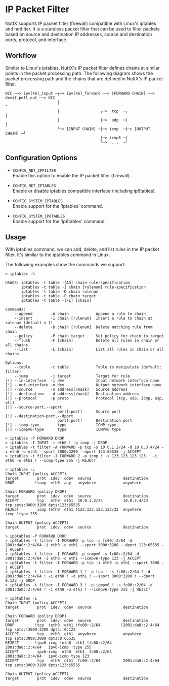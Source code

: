 # IP Packet Filter

NuttX supports IP packet filter (firewall) compatible with Linux's
iptables and netfilter. It is a stateless packet filter that can be used
to filter packets based on source and destination IP addresses, source
and destination ports, protocol, and interface.

## Workflow

Similar to Linux's iptables, NuttX's IP packet filter defines chains at
similar points in the packet processing path. The following diagram
shows the packet processing path and the chains that are defined in
NuttX's IP packet filter.

    NIC ──> ipv[46]_input ─┬─> ipv[46]_forward ──> [FORWARD CHAIN] ──> devif_poll_out ──> NIC
                           │                                                 ^
                           │                  ┌─>  tcp  ─┐                   │
                           │                  ├─>  udp  ─┤                   │
                           └─> [INPUT CHAIN] ─┼─> icmp  ─┼─> [OUTPUT CHAIN] ─┘
                                              ├─> icmp6 ─┤
                                              └─>  ...  ─┘

## Configuration Options

  - `CONFIG_NET_IPFILTER`  
    Enable this option to enable the IP packet filter (firewall).

  - `CONFIG_NET_IPTABLES`  
    Enable or disable iptables compatible interface (including
    ip6tables).

  - `CONFIG_SYSTEM_IPTABLES`  
    Enable support for the 'iptables' command.

  - `CONFIG_SYSTEM_IP6TABLES`  
    Enable support for the 'ip6tables' command.

## Usage

With <span class="title-ref">iptables</span> command, we can add,
delete, and list rules in the IP packet filter. It's similar to the
<span class="title-ref">iptables</span> command in Linux.

The following examples show the commands we support:

``` shell
> iptables -h

USAGE: iptables -t table -[AD] chain rule-specification
       iptables -t table -I chain [rulenum] rule-specification
       iptables -t table -D chain rulenum
       iptables -t table -P chain target
       iptables -t table -[FL] [chain]

Commands:
    --append        -A chain            Append a rule to chain
    --insert        -I chain [rulenum]  Insert a rule to chain at rulenum (default = 1)
    --delete        -D chain [rulenum]  Delete matching rule from chain
    --policy        -P chain target     Set policy for chain to target
    --flush         -F [chain]          Delete all rules in chain or all chains
    --list          -L [chain]          List all rules in chain or all chains

Options:
    --table         -t table            Table to manipulate (default: filter)
    --jump          -j target           Target for rule
[!] --in-interface  -i dev              Input network interface name
[!] --out-interface -o dev              Output network interface name
[!] --source        -s address[/mask]   Source address
[!] --destination   -d address[/mask]   Destination address
[!] --protocol      -p proto            Protocol (tcp, udp, icmp, esp, all)
[!] --source-port,--sport
                       port[:port]      Source port
[!] --destination-port,--dport
                       port[:port]      Destination port
[!] --icmp-type        type             ICMP type
[!] --icmpv6-type      type             ICMPv6 type
```

``` shell
> iptables -P FORWARD DROP
> iptables -I INPUT -i eth0 ! -p icmp -j DROP
> iptables -t filter -A FORWARD -p tcp -s 10.0.1.2/24 -d 10.0.3.4/24 -i eth0 -o eth1 --sport 3000:3200 --dport 123:65535 -j ACCEPT
> iptables -t filter -I FORWARD 2 -p icmp ! -s 123.123.123.123 ! -i eth0 -o eth1 ! --icmp-type 255 -j REJECT

> iptables -L
Chain INPUT (policy ACCEPT)
target        prot  idev  odev  source              destination
DROP         !icmp  eth0  any   anywhere            anywhere

Chain FORWARD (policy DROP)
target        prot  idev  odev  source              destination
ACCEPT        tcp   eth0  eth1  10.0.1.2/24         10.0.3.4/24        tcp spts:3000:3200 dpts:123:65535
REJECT        icmp !eth0  eth1 !123.123.123.123/32  anywhere           icmp !type 255

Chain OUTPUT (policy ACCEPT)
target        prot  idev  odev  source              destination
```

``` shell
> ip6tables -P FORWARD DROP
> ip6tables -t filter -I FORWARD -p tcp -s fc00::2/64 -d 2001:da8::2:4/64 -i eth0 -o eth1 --sport 3000:3200 --dport 123:65535 -j ACCEPT
> ip6tables -t filter -I FORWARD -p icmpv6 -s fc00::2/64 -d 2001:da8::2:4/64 -i eth0 -o eth1 --icmpv6-type 123 -j ACCEPT
> ip6tables -t filter -I FORWARD -p tcp -i eth0 -o eth1 --sport 3000 -j ACCEPT
> ip6tables -t filter -I FORWARD 1 ! -p tcp ! -s fc00::2/64 ! -d 2001:da8::2:4/64 ! -i eth0 ! -o eth1 ! --sport 3000:3200 ! --dport 0:123 -j DROP
> ip6tables -t filter -I FORWARD 3 ! -p icmpv6 ! -s fc00::2/64 -d 2001:da8::2:4/64 ! -i eth0 -o eth1 ! --icmpv6-type 255 -j REJECT

> ip6tables -L
Chain INPUT (policy ACCEPT)
target        prot  idev  odev  source              destination

Chain FORWARD (policy DROP)
target        prot  idev  odev  source              destination
DROP         !tcp  !eth0 !eth1 !fc00::2/64         !2001:da8::2:4/64   tcp spts:!3000:3200 dpts:!0:123
ACCEPT        tcp   eth0  eth1  anywhere            anywhere           tcp spts:3000:3000 dpts:0:65535
REJECT       !ipv6-icmp !eth0  eth1 !fc00::2/64          2001:da8::2:4/64   ipv6-icmp !type 255
ACCEPT        ipv6-icmp  eth0  eth1  fc00::2/64          2001:da8::2:4/64   ipv6-icmp type 123
ACCEPT        tcp   eth0  eth1  fc00::2/64          2001:da8::2:4/64   tcp spts:3000:3200 dpts:123:65535

Chain OUTPUT (policy ACCEPT)
target        prot  idev  odev  source              destination
```
